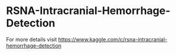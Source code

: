 # RSNA-Intracranial-Hemorrhage-Detection

For more details visit https://www.kaggle.com/c/rsna-intracranial-hemorrhage-detection
